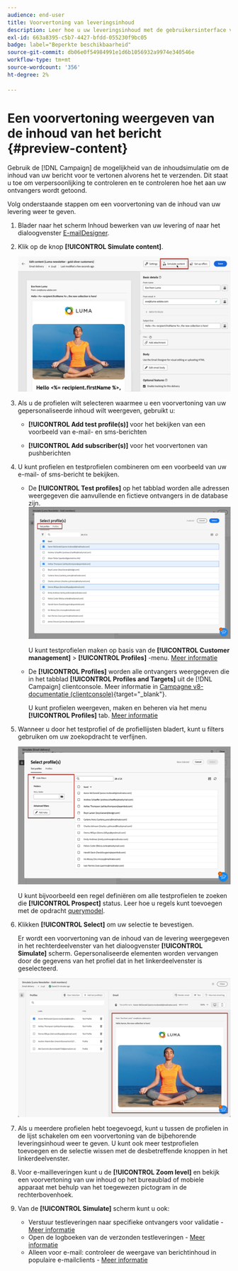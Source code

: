 ```yaml
---
audience: end-user
title: Voorvertoning van leveringsinhoud
description: Leer hoe u uw leveringsinhoud met de gebruikersinterface van het Web van de Campagne voorproef
exl-id: 663a8395-c5b7-4427-bfdd-055230f9bc05
badge: label="Beperkte beschikbaarheid"
source-git-commit: db06e0f54984991e1d6b1056932a9974e340546e
workflow-type: tm+mt
source-wordcount: '356'
ht-degree: 2%

---
```



# Een voorvertoning weergeven van de inhoud van het bericht {#preview-content}

Gebruik de [!DNL Campaign] de mogelijkheid van de inhoudsimulatie om de inhoud van uw bericht voor te vertonen alvorens het te verzenden. Dit staat u toe om verpersoonlijking te controleren en te controleren hoe het aan uw ontvangers wordt getoond.

Volg onderstaande stappen om een voorvertoning van de inhoud van uw levering weer te geven.

1. Blader naar het scherm Inhoud bewerken van uw levering of naar het dialoogvenster [E-mailDesigner](../email/get-started-email-designer.md).

1. Klik op de knop **[!UICONTROL Simulate content]**.

   ![](assets/simulate-button.png)

1. Als u de profielen wilt selecteren waarmee u een voorvertoning van uw gepersonaliseerde inhoud wilt weergeven, gebruikt u:

   * **[!UICONTROL Add test profile(s)]** voor het bekijken van een voorbeeld van e-mail- en sms-berichten

   * **[!UICONTROL Add subscriber(s)]** voor het voorvertonen van pushberichten

1. U kunt profielen en testprofielen combineren om een voorbeeld van uw e-mail- of sms-bericht te bekijken.

   * De **[!UICONTROL Test profiles]** op het tabblad worden alle adressen weergegeven die aanvullende en fictieve ontvangers in de database zijn.
     ![](assets/simulate-select-profiles.png)

     U kunt testprofielen maken op basis van de **[!UICONTROL Customer management]** > **[!UICONTROL Profiles]** -menu. [Meer informatie](../audience/test-profiles.md#create-test-profiles)


   * De **[!UICONTROL Profiles]** worden alle ontvangers weergegeven die in het tabblad **[!UICONTROL Profiles and Targets]** uit de [!DNL Campaign] clientconsole. Meer informatie in [Campagne v8-documentatie (clientconsole)](https://experienceleague.adobe.com/docs/campaign/campaign-v8/audience/view-profiles.html){target="_blank"}.

     U kunt profielen weergeven, maken en beheren via het menu **[!UICONTROL Profiles]** tab. [Meer informatie](../audience/about-recipients.md)


1. Wanneer u door het testprofiel of de profiellijsten bladert, kunt u filters gebruiken om uw zoekopdracht te verfijnen.

   ![](assets/simulate-test-profile-filter.png)

   U kunt bijvoorbeeld een regel definiëren om alle testprofielen te zoeken die **[!UICONTROL Prospect]** status. Leer hoe u regels kunt toevoegen met de opdracht [querymodel](../query/query-modeler-overview.md).

1. Klikken **[!UICONTROL Select]** om uw selectie te bevestigen.

   Er wordt een voorvertoning van de inhoud van de levering weergegeven in het rechterdeelvenster van het dialoogvenster **[!UICONTROL Simulate]** scherm. Gepersonaliseerde elementen worden vervangen door de gegevens van het profiel dat in het linkerdeelvenster is geselecteerd.

   ![](assets/simulate-preview.png)

1. Als u meerdere profielen hebt toegevoegd, kunt u tussen de profielen in de lijst schakelen om een voorvertoning van de bijbehorende leveringsinhoud weer te geven. U kunt ook meer testprofielen toevoegen en de selectie wissen met de desbetreffende knoppen in het linkerdeelvenster.

1. Voor e-mailleveringen kunt u de **[!UICONTROL Zoom level]** en bekijk een voorvertoning van uw inhoud op het bureaublad of mobiele apparaat met behulp van het toegewezen pictogram in de rechterbovenhoek.

1. Van de **[!UICONTROL Simulate]** scherm kunt u ook:
   * Verstuur testleveringen naar specifieke ontvangers voor validatie - [Meer informatie](test-deliveries.md)
   * Open de logboeken van de verzonden testleveringen - [Meer informatie](test-deliveries.md#access-test-deliveries)
   * Alleen voor e-mail: controleer de weergave van berichtinhoud in populaire e-mailclients - [Meer informatie](email-rendering.md)



